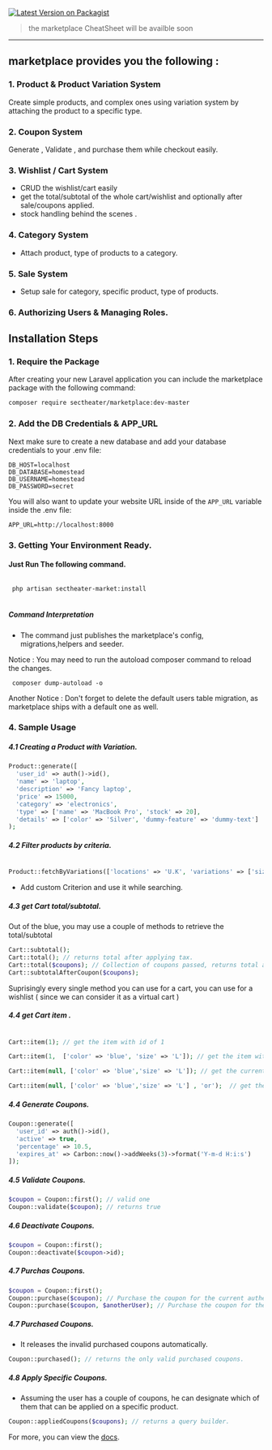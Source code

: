 
[![Latest Version on Packagist](https://img.shields.io/packagist/v/sectheater/marketplace.svg?style=flat-square)](https://packagist.org/packages/sectheater/marketplace)

<!-- [![Total Downloads](https://img.shields.io/packagist/dt/sectheater/laravel-jarvis.svg?style=flat-square)](https://packagist.org/packages/sectheater/laravel-jarvis) -->

> the marketplace CheatSheet will be availble soon 


<hr>

## marketplace provides you the following :
### 1. Product & Product Variation System
Create simple products, and complex ones using variation system by attaching the product to a specific type.
### 2. Coupon System
  Generate , Validate , and purchase them while checkout easily.
### 3. Wishlist / Cart System
  - CRUD the wishlist/cart easily 
  - get the total/subtotal of the whole cart/wishlist and optionally after sale/coupons applied.
  - stock handling behind the scenes .
### 4. Category System
  - Attach product, type of products to a category.
  
### 5. Sale System
  - Setup sale for category, specific product, type of products.
  
### 6. Authorizing Users & Managing Roles.

## Installation Steps

### 1. Require the Package

After creating your new Laravel application you can include the marketplace package with the following command: 

```bash
composer require sectheater/marketplace:dev-master
```

### 2. Add the DB Credentials & APP_URL

Next make sure to create a new database and add your database credentials to your .env file:

```
DB_HOST=localhost
DB_DATABASE=homestead
DB_USERNAME=homestead
DB_PASSWORD=secret
```

You will also want to update your website URL inside of the `APP_URL` variable inside the .env file:

```
APP_URL=http://localhost:8000
```

### 3. Getting Your Environment Ready.

#### Just Run The following command.


```bash

 php artisan sectheater-market:install     
 
 ```

##### Command Interpretation
- The command just publishes the marketplace's config, migrations,helpers and seeder.

Notice : You may need to run the autoload composer command to reload the changes.

```
 composer dump-autoload -o 
```
Another Notice : Don't forget to delete the default users table migration, as marketplace ships with a default one as well.


### 4. Sample Usage
##### 4.1 Creating a Product with Variation.

```php
Product::generate([
  'user_id' => auth()->id(),
  'name' => 'laptop',
  'description' => 'Fancy laptop',
  'price' => 15000,
  'category' => 'electronics',
  'type' => ['name' => 'MacBook Pro', 'stock' => 20],
  'details' => ['color' => 'Silver', 'dummy-feature' => 'dummy-text']
);

```
##### 4.2 Filter products by criteria.

```php

Product::fetchByVariations(['locations' => 'U.K', 'variations' => ['size' => 'XL', 'color' => 'red'], 'categories' => 'clothes']);

```
- Add custom Criterion and use it while searching.

##### 4.3 get Cart total/subtotal.

Out of the blue, you may use a couple of methods to retrieve the total/subtotal
```php
Cart::subtotal();
Cart::total(); // returns total after applying tax.
Cart::total($coupons); // Collection of coupons passed, returns total after applying tax and coupons.
Cart::subtotalAfterCoupon($coupons);

```
Suprisingly every single method you can use for a cart, you can use for a wishlist ( since we can consider it as a virtual cart ) 

##### 4.4 get Cart item .

```php

Cart::item(1); // get the item with id of 1

Cart::item(1,  ['color' => 'blue', 'size' => 'L']); // get the item with the id of 1 and should have these attributes.

Cart::item(null, ['color' => 'blue','size' => 'L']); // get the current authenticated user's cart which has these attributes assuming that these attributes identical to the database record.

Cart::item(null, ['color' => 'blue','size' => 'L'] , 'or');  // get the current authenticated user's cart which has any of these attributes.

```

##### 4.4 Generate Coupons.
```php
Coupon::generate([
  'user_id' => auth()->id(),
  'active' => true,
  'percentage' => 10.5,
  'expires_at' => Carbon::now()->addWeeks(3)->format('Y-m-d H:i:s')
]);
```

##### 4.5 Validate Coupons.

```php
$coupon = Coupon::first(); // valid one
Coupon::validate($coupon); // returns true

```
##### 4.6 Deactivate Coupons.
```php
$coupon = Coupon::first(); 
Coupon::deactivate($coupon->id);
```
##### 4.7 Purchas Coupons.
```php
$coupon = Coupon::first();
Coupon::purchase($coupon); // Purchase the coupon for the current authenticated user.
Coupon::purchase($coupon, $anotherUser); // Purchase the coupon for the passed user.

```

##### 4.7 Purchased Coupons.
- It releases the invalid purchased coupons automatically.
```php
Coupon::purchased(); // returns the only valid purchased coupons.
```
##### 4.8 Apply  Specific Coupons.
- Assuming the user has a couple of coupons, he can designate which of them that can be applied on a specific product.

```php
Coupon::appliedCoupons($coupons); // returns a query builder.
```



For more, you can view the [docs](https://github.com/SecTheater/marketplace/wiki).
